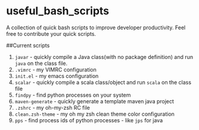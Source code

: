 # useful_bash_scripts
A collection of quick bash scripts to improve developer productivity.
Feel free to contribute your quick scripts.

##Current scripts
1. `javar` - quickly compile a Java class(with no package definition) and run `java` on the class file.
2. `.vimrc` - my VIMRC configuration
3. `init.el` - my emacs configuration
4. `scalar` - quickly compile a scala class/object and run `scala` on the class file
5. `findpy` - find python processes on your system
6. `maven-generate` - quickly generate a template maven java project
7. `.zshrc` - my oh-my-zsh RC file
8. `clean.zsh-theme` - my oh my zsh clean theme color configuration
9. `pps` - find process ids of python processes - like `jps` for java
